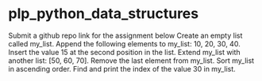 # plp_python_data_structures
Submit a github repo link for the assignment below
  Create an empty list called my_list.
  Append the following elements to my_list: 10, 20, 30, 40.
  Insert the value 15 at the second position in the list.
  Extend my_list with another list: [50, 60, 70].
  Remove the last element from my_list.
  Sort my_list in ascending order.
  Find and print the index of the value 30 in my_list.
